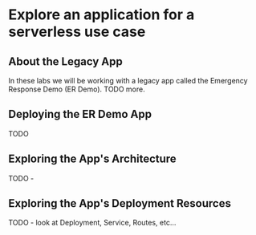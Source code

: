 # Explore an application for a serverless use case
## About the Legacy App
In these labs we will be working with a legacy app called the Emergency Response Demo (ER Demo). TODO more.

## Deploying the ER Demo App
TODO

## Exploring the App's Architecture
TODO - 

## Exploring the App's Deployment Resources
TODO - look at Deployment, Service, Routes, etc...
